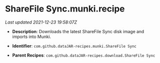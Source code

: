 # ShareFile Sync.munki.recipe

_Last updated 2021-12-23 19:58:07Z_

- **Description**: Downloads the latest ShareFile Sync disk image and imports into Munki.

- **Identifier**: `com.github.dataJAR-recipes.munki.ShareFile Sync`

- **Parent Recipes**: `com.github.dataJAR-recipes.download.ShareFile Sync`